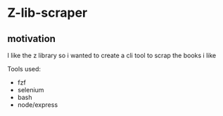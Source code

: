 # Z-lib-scraper

## motivation

I like the z library so i wanted to create a cli tool to scrap the books i like


Tools used:
 - fzf
 - selenium
 - bash
 - node/express
